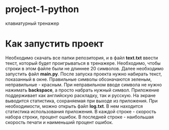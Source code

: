 # project-1-python
клавиатурный тренажер
# Как запустить проект
Необходимо скачать все папки репозитория, и в файл **text.txt** ввести текст, который будет проигрываться в тренажере. Необходимо, чтобы строки в этом файле были не длиннее 20 символов.
Далее необходимо запустить файл **main.py**.
После запуска проекта нужно набирать текст, показанный в окне. Правильные символы обозначаются зеленым, неправильные - красным. При неправильном вводе символа не нужно нажимать **backspace**, а просто набрать нужный символ. Приложение поддерживает как английскую раскладку, так и русскую.
На экране выводится статистика, сохраняемая при выходе из приложения.
При необходимости, можно открыть файл **log.txt**. В нем находится статистика использования приложения. В каждой строке - скорость набора строки, процент ошибок. В последней строке - наибольшая скорость печати и наименьший процент ошибок.
